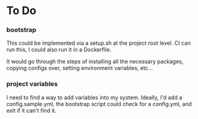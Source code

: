 # To Do


### bootstrap 

This could be implemented via a setup.sh at the project root level. CI can run this, I could also run it in a Dockerfile.

It would go through the steps of installing all the necessary packages, copying configs over, setting environment variables, etc...

### project variables

I need to find a way to add variables into my system. Ideally, I'd add a config.sample.yml, the bootstrap script could check for a config.yml, and exit if it can't find it.
